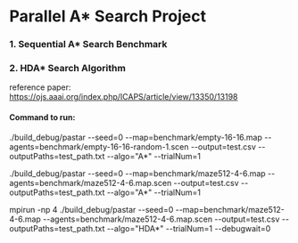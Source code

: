 # Parallel A* Search Project

### 1. Sequential A* Search Benchmark

### 2. HDA* Search Algorithm
reference paper: https://ojs.aaai.org/index.php/ICAPS/article/view/13350/13198



#### Command to run:

./build_debug/pastar --seed=0 --map=benchmark/empty-16-16.map --agents=benchmark/empty-16-16-random-1.scen --output=test.csv  --outputPaths=test_path.txt --algo="A*" --trialNum=1


./build_debug/pastar --seed=0 --map=benchmark/maze512-4-6.map --agents=benchmark/maze512-4-6.map.scen --output=test.csv  --outputPaths=test_path.txt --algo="A*" --trialNum=1


mpirun -np 4 ./build_debug/pastar --seed=0 --map=benchmark/maze512-4-6.map --agents=benchmark/maze512-4-6.map.scen --output=test.csv  --outputPaths=test_path.txt --algo="HDA*" --trialNum=1 --debugwait=0

